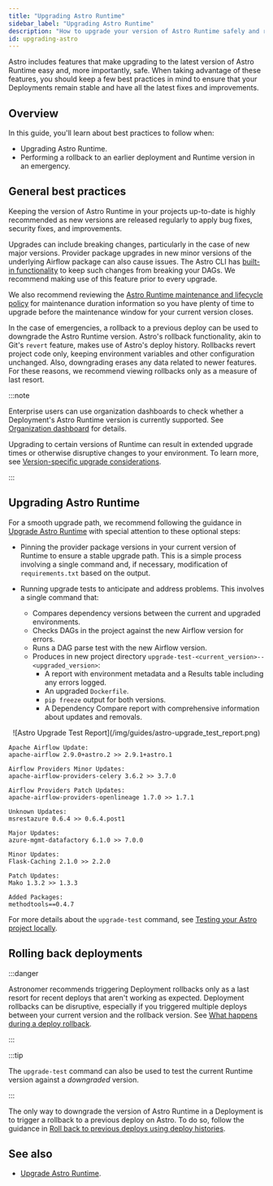 ```yaml
---
title: "Upgrading Astro Runtime"
sidebar_label: "Upgrading Astro Runtime"
description: "How to upgrade your version of Astro Runtime safely and rollback if necessary."
id: upgrading-astro
---
```


Astro includes features that make upgrading to the latest version of Astro Runtime easy and, more importantly, safe. When taking advantage of these features, you should keep a few best practices in mind to ensure that your Deployments remain stable and have all the latest fixes and improvements.

## Overview

In this guide, you'll learn about best practices to follow when:

- Upgrading Astro Runtime. 
- Performing a rollback to an earlier deployment and Runtime version in an emergency.

## General best practices

Keeping the version of Astro Runtime in your projects up-to-date is highly recommended as new versions are released regularly to apply bug fixes, security fixes, and improvements.

Upgrades can include breaking changes, particularly in the case of new major versions. Provider package upgrades in new minor versions of the underlying Airflow package can also cause issues. The Astro CLI has [built-in functionality](https://docs.astronomer.io/astro/cli/test-your-astro-project-locally#test-before-an-astro-runtime-upgrade) to keep such changes from breaking your DAGs. We recommend making use of this feature prior to every upgrade.

We also recommend reviewing the [Astro Runtime maintenance and lifecycle policy](https://docs.astronomer.io/astro/runtime-version-lifecycle-policy#astro-runtime-maintenance-policy) for maintenance duration information so you have plenty of time to upgrade before the maintenance window for your current version closes.

In the case of emergencies, a rollback to a previous deploy can be used to downgrade the Astro Runtime version. Astro's rollback functionality, akin to Git's `revert` feature, makes use of Astro's deploy history. Rollbacks revert project code only, keeping environment variables and other configuration unchanged. Also, downgrading erases any data related to newer features. For these reasons, we recommend viewing rollbacks only as a measure of last resort.

:::note

Enterprise users can use organization dashboards to check whether a Deployment's Astro Runtime version is currently supported. See [Organization dashboard](https://docs.astronomer.io/astro/organization-dashboard#deployment-detail) for details.

Upgrading to certain versions of Runtime can result in extended upgrade times or otherwise disruptive changes to your environment. To learn more, see [Version-specific upgrade considerations](https://docs.astronomer.io/astro/upgrade-runtime#version-upgrade-considerations).

::: 

## Upgrading Astro Runtime

For a smooth upgrade path, we recommend following the guidance in [Upgrade Astro Runtime](https://docs.astronomer.io/astro/upgrade-runtime) with special attention to these optional steps: 
- Pinning the provider package versions in your current version of Runtime to ensure a stable upgrade path. This is a simple process involving a single command and, if necessary, modification of `requirements.txt` based on the output.
- Running upgrade tests to anticipate and address problems. This involves a single command that:

	- Compares dependency versions between the current and upgraded environments.
	- Checks DAGs in the project against the new Airflow version for errors.
	- Runs a DAG parse test with the new Airflow version.
	- Produces in new project directory `upgrade-test-<current_version>--<upgraded_version>`:
		- A report with environment metadata and a Results table including any errors logged.
		- An upgraded `Dockerfile`.
		- `pip freeze` output for both versions.
		- A Dependency Compare report with comprehensive information about updates and removals. 

<p align="center">
	![Astro Upgrade Test Report](/img/guides/astro-upgrade_test_report.png)
</p>

```text
Apache Airflow Update:
apache-airflow 2.9.0+astro.2 >> 2.9.1+astro.1

Airflow Providers Minor Updates:
apache-airflow-providers-celery 3.6.2 >> 3.7.0

Airflow Providers Patch Updates:
apache-airflow-providers-openlineage 1.7.0 >> 1.7.1

Unknown Updates:
msrestazure 0.6.4 >> 0.6.4.post1

Major Updates:
azure-mgmt-datafactory 6.1.0 >> 7.0.0

Minor Updates:
Flask-Caching 2.1.0 >> 2.2.0

Patch Updates:
Mako 1.3.2 >> 1.3.3

Added Packages:
methodtools==0.4.7

```

For more details about the `upgrade-test` command, see [Testing your Astro project locally](https://docs.astronomer.io/astro/cli/test-your-astro-project-locally#test-before-an-astro-runtime-upgrade).

## Rolling back deployments

:::danger

Astronomer recommends triggering Deployment rollbacks only as a last resort for recent deploys that aren't working as expected. Deployment rollbacks can be disruptive, especially if you triggered multiple deploys between your current version and the rollback version. See [What happens during a deploy rollback](https://docs.astronomer.io/astro/upgrade-runtime#step-3-optional-run-upgrade-tests-with-the-astro-cli:~:text=What%20happens%20during%20a%20deploy%20rollback).

:::

:::tip

The `upgrade-test` command can also be used to test the current Runtime version against a _downgraded_ version.

:::

The only way to downgrade the version of Astro Runtime in a Deployment is to trigger a rollback to a previous deploy on Astro. To do so, follow the guidance in [Roll back to previous deploys using deploy histories](https://docs.astronomer.io/astro/deploy-history).

## See also 

- [Upgrade Astro Runtime](https://docs.astronomer.io/astro/upgrade-runtime#step-3-optional-run-upgrade-tests-with-the-astro-cli).
